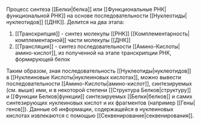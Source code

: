 Процесс синтеза [[Белки|белка]] или [[Функциональные РНК|функциональной РНК]] на основе последовательности [[Нуклеотиды|нуклеотидов]] [[ДНК]]. Делится на два этапа:
1) [[Транскрипция]] - синтез молекулы [[РНК]] [[Комплементарность|комплементарной]] части молекулы [[ДНК]]
2) [[Трансляция]] - синтез последовательности [[Амино-Кислоты|амино-кислот]], из полученной на этапе транскрипции РНК, формирующей белок

Таким образом, зная последовательность [[Нуклеотиды|нуклеотидов]] в [[Нуклеиновые Кислоты|нуклеиновых кислотах]], можно вывести последовательности [[Амино-Кислоты|амино-кислот]], синтезируемых (см. выше) ими, и в некоторой степени [[Структура Белков|структуру]] и [[Функции Белков|функции]] синтезируемых [[Белки|белков]] и самих синтезирующих нуклеиновых кислот и их фрагментов (например [[Гены|генов]]). Данные об информации, содержащейся в нуклеиновых кислотах извлекаются с помощью [[Секвенирование|секвенирования]].